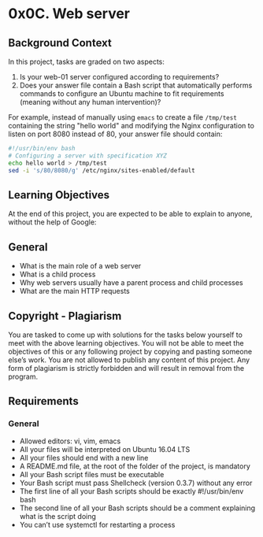 # 0x0C. Web server

## Background Context

In this project, tasks are graded on two aspects:

1. Is your web-01 server configured according to requirements?
2. Does your answer file contain a Bash script that automatically performs commands to configure an Ubuntu machine to fit requirements (meaning without any human intervention)?

For example, instead of manually using `emacs` to create a file `/tmp/test` containing the string "hello world" and modifying the Nginx configuration to listen on port 8080 instead of 80, your answer file should contain:

```bash
#!/usr/bin/env bash
# Configuring a server with specification XYZ
echo hello world > /tmp/test
sed -i 's/80/8080/g' /etc/nginx/sites-enabled/default
```

## Learning Objectives
At the end of this project, you are expected to be able to explain to anyone, without the help of Google:

## General

- What is the main role of a web server
- What is a child process
- Why web servers usually have a parent process and child processes
- What are the main HTTP requests


## Copyright - Plagiarism
You are tasked to come up with solutions for the tasks below yourself to meet with the above learning objectives.
You will not be able to meet the objectives of this or any following project by copying and pasting someone else’s work.
You are not allowed to publish any content of this project.
Any form of plagiarism is strictly forbidden and will result in removal from the program.

## Requirements

### General
- Allowed editors: vi, vim, emacs
- All your files will be interpreted on Ubuntu 16.04 LTS
- All your files should end with a new line
- A README.md file, at the root of the folder of the project, is mandatory
- All your Bash script files must be executable
- Your Bash script must pass Shellcheck (version 0.3.7) without any error
- The first line of all your Bash scripts should be exactly #!/usr/bin/env bash
- The second line of all your Bash scripts should be a comment explaining what is the script doing
- You can’t use systemctl for restarting a process
